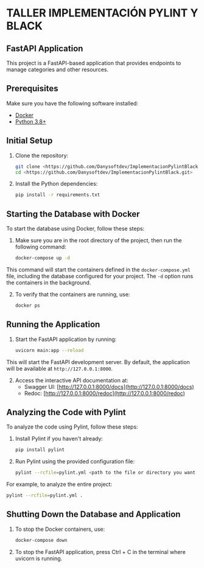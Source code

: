 # TALLER IMPLEMENTACIÓN PYLINT Y BLACK

## FastAPI Application

This project is a FastAPI-based application that provides endpoints to manage categories and other resources.

## Prerequisites

Make sure you have the following software installed:

- [Docker](https://www.docker.com/)
- [Python 3.8+](https://www.python.org/downloads/)

## Initial Setup

1. Clone the repository:
    ```bash
    git clone <https://github.com/Danysoftdev/ImplementacionPylintBlack.git>
    cd <https://github.com/Danysoftdev/ImplementacionPylintBlack.git>
    ```

2. Install the Python dependencies:
    ```bash
    pip install -r requirements.txt
    ```

## Starting the Database with Docker

To start the database using Docker, follow these steps:

1. Make sure you are in the root directory of the project, then run the following command:
    ```bash
    docker-compose up -d
    ```

This command will start the containers defined in the `docker-compose.yml` file, including the database configured for your project. The `-d` option runs the containers in the background.

2. To verify that the containers are running, use:
    ```bash
    docker ps
    ```

## Running the Application

1. Start the FastAPI application by running:
    ```bash
    uvicorn main:app --reload
    ```

This will start the FastAPI development server. By default, the application will be available at `http://127.0.0.1:8000`.

2. Access the interactive API documentation at:
    - Swagger UI: [http://127.0.0.1:8000/docs](http://127.0.0.1:8000/docs)
    - Redoc: [http://127.0.0.1:8000/redoc](http://127.0.0.1:8000/redoc)

## Analyzing the Code with Pylint

To analyze the code using Pylint, follow these steps:

1. Install Pylint if you haven't already:
    ```bash
    pip install pylint
    ```

2. Run Pylint using the provided configuration file:
    ```bash
    pylint --rcfile=pylint.yml <path to the file or directory you want to analyze>
    ```

For example, to analyze the entire project:
   ```bash
   pylint --rcfile=pylint.yml .
   ```
## Shutting Down the Database and Application

1. To stop the Docker containers, use:
    ```bash
    docker-compose down
    ```
2. To stop the FastAPI application, press Ctrl + C in the terminal where uvicorn is running.
